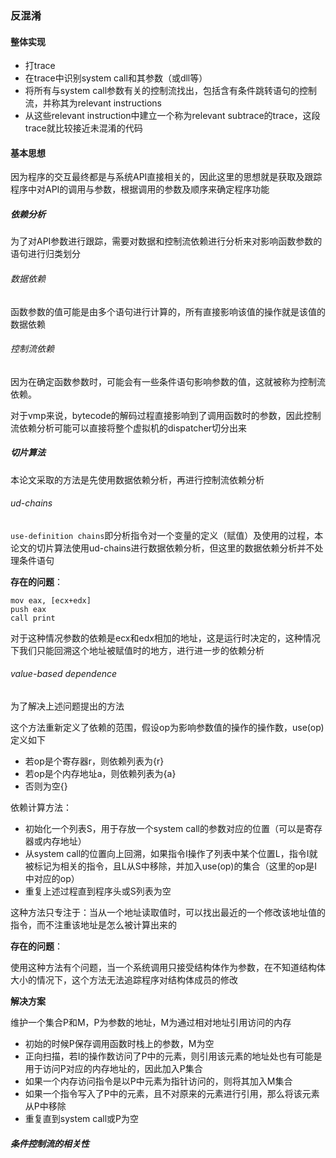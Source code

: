 ### 反混淆

#### 整体实现

* 打trace
* 在trace中识别system call和其参数（或dll等）
* 将所有与system call参数有关的控制流找出，包括含有条件跳转语句的控制流，并称其为relevant instructions
* 从这些relevant instruction中建立一个称为relevant subtrace的trace，这段trace就比较接近未混淆的代码

#### 基本思想

因为程序的交互最终都是与系统API直接相关的，因此这里的思想就是获取及跟踪程序中对API的调用与参数，根据调用的参数及顺序来确定程序功能

##### 依赖分析

为了对API参数进行跟踪，需要对数据和控制流依赖进行分析来对影响函数参数的语句进行归类划分

###### 数据依赖

函数参数的值可能是由多个语句进行计算的，所有直接影响该值的操作就是该值的数据依赖

###### 控制流依赖

因为在确定函数参数时，可能会有一些条件语句影响参数的值，这就被称为控制流依赖。

对于vmp来说，bytecode的解码过程直接影响到了调用函数时的参数，因此控制流依赖分析可能可以直接将整个虚拟机的dispatcher切分出来

##### 切片算法

本论文采取的方法是先使用数据依赖分析，再进行控制流依赖分析

###### ud-chains

`use-definition chains`即分析指令对一个变量的定义（赋值）及使用的过程，本论文的切片算法使用ud-chains进行数据依赖分析，但这里的数据依赖分析并不处理条件语句

**存在的问题**：

```
mov eax, [ecx+edx]
push eax
call print
```

对于这种情况参数的依赖是ecx和edx相加的地址，这是运行时决定的，这种情况下我们只能回溯这个地址被赋值时的地方，进行进一步的依赖分析

###### value-based dependence

为了解决上述问题提出的方法

这个方法重新定义了依赖的范围，假设op为影响参数值的操作的操作数，use(op)定义如下

* 若op是个寄存器r，则依赖列表为{r}
* 若op是个内存地址a，则依赖列表为{a}
* 否则为空{}

依赖计算方法：

* 初始化一个列表S，用于存放一个system call的参数对应的位置（可以是寄存器或内存地址）
* 从system call的位置向上回溯，如果指令I操作了列表中某个位置L，指令I就被标记为相关的指令，且L从S中移除，并加入use(op)的集合（这里的op是I中对应的op）
* 重复上述过程直到程序头或S列表为空

这种方法只专注于：当从一个地址读取值时，可以找出最近的一个修改该地址值的指令，而不注重该地址是怎么被计算出来的

**存在的问题**：

使用这种方法有个问题，当一个系统调用只接受结构体作为参数，在不知道结构体大小的情况下，这个方法无法追踪程序对结构体成员的修改

**解决方案**

维护一个集合P和M，P为参数的地址，M为通过相对地址引用访问的内存

* 初始的时候P保存调用函数时栈上的参数，M为空
* 正向扫描，若I的操作数访问了P中的元素，则引用该元素的地址处也有可能是用于访问P对应的内存地址的，因此加入P集合
* 如果一个内存访问指令是以P中元素为指针访问的，则将其加入M集合
* 如果一个指令写入了P中的元素，且不对原来的元素进行引用，那么将该元素从P中移除
* 重复直到system call或P为空

##### 条件控制流的相关性



